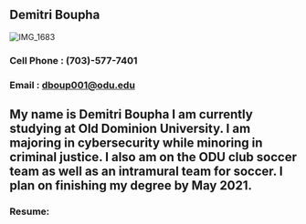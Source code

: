 ## Demitri Boupha
![IMG_1683](https://user-images.githubusercontent.com/60528340/73584881-dbe9aa00-4469-11ea-92bd-2809b77dbe22.jpg) 
### **Cell Phone** : (703)-577-7401
### **Email** : dboup001@odu.edu
## My name is Demitri Boupha I am currently studying at Old Dominion University. I am majoring in cybersecurity while minoring in criminal justice. I also am on the ODU club soccer team as well as an intramural team for soccer. I plan on finishing my degree by May 2021.
### Resume:  
